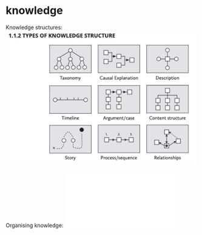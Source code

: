 # knowledge

Knowledge structures: 
![](attachments/knowledge-structures.png)

Organising knowledge:
![](attachments/organising_knowledge_paper.pdf)


